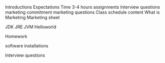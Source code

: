 Introductions
Expectations
   Time 3-4 hours
   assignments
   Interview questions
   marketing commitment
   marketing questions
Class schedule content
What is Marketing
Marketing sheet


JDK JRE JVM
Helloworld

Homework

software installations


Interview questions
